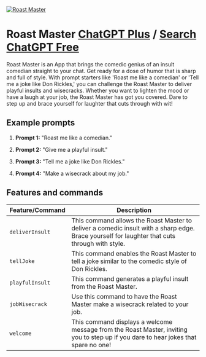 
[![Roast Master](https://files.oaiusercontent.com/file-9bYivwFUzohNi4ktLy8s3ZlU?se=2123-10-15T20%3A42%3A49Z&sp=r&sv=2021-08-06&sr=b&rscc=max-age%3D31536000%2C%20immutable&rscd=attachment%3B%20filename%3De22d70fa-9026-4e85-84ce-101af53d6ed7.png&sig=1NZ2aEzdGxNlRivVVMRNGXXemQMLZ1FheLhs5zZEG0c%3D)](https://chat.openai.com/g/g-ZLck4sZWg-roast-master)

# Roast Master [ChatGPT Plus](https://chat.openai.com/g/g-ZLck4sZWg-roast-master) / [Search ChatGPT Free](https://gptcall.net/index.html#/?search=Roast%20Master)

Roast Master is an App that brings the comedic genius of an insult comedian straight to your chat. Get ready for a dose of humor that is sharp and full of style. With prompt starters like 'Roast me like a comedian' or 'Tell me a joke like Don Rickles,' you can challenge the Roast Master to deliver playful insults and wisecracks. Whether you want to lighten the mood or have a laugh at your job, the Roast Master has got you covered. Dare to step up and brace yourself for laughter that cuts through with wit!

## Example prompts

1. **Prompt 1:** "Roast me like a comedian."

2. **Prompt 2:** "Give me a playful insult."

3. **Prompt 3:** "Tell me a joke like Don Rickles."

4. **Prompt 4:** "Make a wisecrack about my job."


## Features and commands

| Feature/Command | Description |
| --- | --- |
| `deliverInsult` | This command allows the Roast Master to deliver a comedic insult with a sharp edge. Brace yourself for laughter that cuts through with style. |
| `tellJoke` | This command enables the Roast Master to tell a joke similar to the comedic style of Don Rickles. |
| `playfulInsult` | This command generates a playful insult from the Roast Master. |
| `jobWisecrack` | Use this command to have the Roast Master make a wisecrack related to your job. |
| `welcome` | This command displays a welcome message from the Roast Master, inviting you to step up if you dare to hear jokes that spare no one! |


